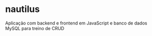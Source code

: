 # nautilus
Aplicação com backend e frontend em JavaScript e banco de dados MySQL para treino de CRUD
